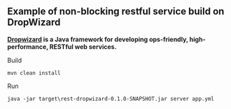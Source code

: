 ## Example of non-blocking restful service build on DropWizard

**[Dropwizard](https://www.dropwizard.io) is a Java framework for developing ops-friendly, high-performance, RESTful web services.**

Build
```
mvn clean install
```

Run
```
java -jar target\rest-dropwizard-0.1.0-SNAPSHOT.jar server app.yml
```